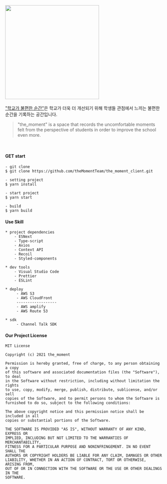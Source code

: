 ## <img src="meterial/imgSource/the_moment_README_logo.png"  width="300px">

["학교가 불편한 순간"](https://github.com/theMomentTeam/the_moment-Service)은 학교가 더욱 더 개선되기 위해 학생들 관점에서 느끼는 불편한 순간을 기록하는 공간입니다.

> "the_moment" is a space that records the uncomfortable moments felt from the perspective of students in order to improve the school even more.

<br>

#### GET start

```
- git clone
$ git clone https://github.com/theMomentTeam/the_moment_client.git

- setting project
$ yarn install

- start project
$ yarn start

- build
$ yarn build
```

#### Use Skill

```
* project dependencies
    - ESNext
    - Type-script
    - Axios
    - Context API
    - Recoil
    - Styled-components

* dev tools
    - Visual Studio Code
    - Prettier
    - ESLint

* deploy
     - AWS S3
     - AWS CloudFront
     ------------------
     - AWS amplify
     - AWS Route 53

* sdk
     - Channel Talk SDK
```

#### Our Project License

```
MIT License

Copyright (c) 2021 the_moment

Permission is hereby granted, free of charge, to any person obtaining a copy
of this software and associated documentation files (the "Software"), to deal
in the Software without restriction, including without limitation the rights
to use, copy, modify, merge, publish, distribute, sublicense, and/or sell
copies of the Software, and to permit persons to whom the Software is
furnished to do so, subject to the following conditions:

The above copyright notice and this permission notice shall be included in all
copies or substantial portions of the Software.

THE SOFTWARE IS PROVIDED "AS IS", WITHOUT WARRANTY OF ANY KIND, EXPRESS OR
IMPLIED, INCLUDING BUT NOT LIMITED TO THE WARRANTIES OF MERCHANTABILITY,
FITNESS FOR A PARTICULAR PURPOSE AND NONINFRINGEMENT. IN NO EVENT SHALL THE
AUTHORS OR COPYRIGHT HOLDERS BE LIABLE FOR ANY CLAIM, DAMAGES OR OTHER
LIABILITY, WHETHER IN AN ACTION OF CONTRACT, TORT OR OTHERWISE, ARISING FROM,
OUT OF OR IN CONNECTION WITH THE SOFTWARE OR THE USE OR OTHER DEALINGS IN THE
SOFTWARE.

```
